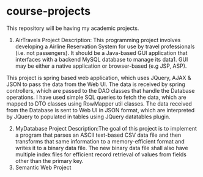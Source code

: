 # course-projects


This repository will be having my academic projects.


1. AirTravels
Project Description: 
This programming project involves developing a Airline Reservation System for use by travel professionals (i.e. not passengers). It should be a Java-based GUI application that interfaces with a backend MySQL database to manage its data1. GUI may be either a native application or browser-based (e.g JSP, ASP).

This project is spring based web application, which uses JQuery, AJAX & JSON to pass the data from the Web UI. The data is received by spring controllers, which are passed to the DAO classes that handle the Database operations. I have used simple SQL queries to fetch the data, which are mapped to DTO classes using RowMapper util classes. The data received from the Database is sent to Web UI in JSON format, which are interpreted by JQuery to populated in tables using JQuery datatables plugin.

2. MyDatabase
Project Description:The goal of this project is to implement a program that parses an ASCII text-based CSV data file and then transforms that same information to a memory-efficient format and writes it to a binary data file. The new binary data file shall also have multiple index files for efficient record retrieval of values from fields other than the primary key.
3. Semantic Web Project
